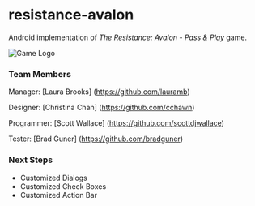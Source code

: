 # resistance-avalon
Android implementation of <em>The Resistance: Avalon - Pass &amp; Play</em> game.

![Game Logo](https://github.com/scottdjwallace/resistance-avalon/blob/master/img/mainlogo.png)

### Team Members

Manager: [Laura Brooks] (https://github.com/lauramb)

Designer: [Christina Chan] (https://github.com/cchawn)

Programmer: [Scott Wallace] (https://github.com/scottdjwallace)

Tester: [Brad Guner] (https://github.com/bradguner)

### Next Steps
- Customized Dialogs
- Customized Check Boxes
- Customized Action Bar
